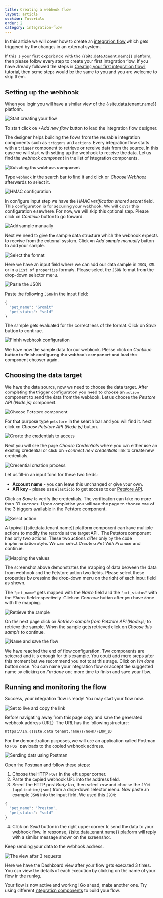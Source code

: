 ```yaml
---
title: Creating a webhook flow
layout: article
section: Tutorials
order: 2
category: integration-flow
---
```


In this article we will cover how to create an [integration flow](integration-flow) which gets triggered by the changes in an external system.

If this is your first experience with the {{site.data.tenant.name}} platform, then please follow every step to create your first integration flow. If you have already followed the steps in [Creating your first integration flow?](first-flow) tutorial, then some steps would be the same to you and you are welcome to skip them.

## Setting up the webhook

When you login you will have a similar view of the {{site.data.tenant.name}} platform.

![Start creating your flow](/assets/img/getting-started/webhook-flow/webhook-flow-01.png "Start creating your first flow")

To start click on *+Add new flow* button to load the integration flow designer.

The designer helps building the flows from the reusable integration components such as `triggers` and `actions`. Every integration flow starts with a `trigger` component to retrieve or receive data from the source. In this case we will start with setting up the webhook to receive the data. Let us find the *webhook component* in the list of integration components.

![Selecting the webhook component](/assets/img/getting-started/webhook-flow/webhook-flow-02.png "Selecting the webhook component")

Type `webhook` in the search bar to find it and click on *Choose Webhook* afterwards to select it.

![HMAC configuration](/assets/img/getting-started/webhook-flow/webhook-flow-03.png "HMAC configuration")

In configure input step we have the *HMAC verification shared secret* field. This configuration is for securing your webhook. We will cover this configuration elsewhere. For now, we will skip this optional step. Please click on *Continue* button to go forward.

![Add sample manually](/assets/img/getting-started/webhook-flow/webhook-flow-04.png "Add sample manually")

Next we need to give the sample data structure which the webhook expects to receive from the external system. Click on *Add sample manually* button to add your sample.

![Select the format](/assets/img/getting-started/webhook-flow/webhook-flow-05.png "Select the format")

Here we have an input field where we can add our data sample in `JSON`, `XML` or in a `List of properties` formats. Please select the `JSON` format from the drop-down selector menu.

![Paste the JSON](/assets/img/getting-started/webhook-flow/webhook-flow-06.png "Paste the JSON")

Paste the following `JSON` in the input field:

```js
{
  "pet_name": "Gromit",
  "pet_status": "sold"
}
```
The sample gets evaluated for the correctness of the format. Click on *Save* button to continue.

![Finish webhook configuration](/assets/img/getting-started/webhook-flow/webhook-flow-07.png "Finish webhook configuration")

We have now the sample data for our webhook. Please click on *Continue* button to finish configuring the webhook component and load the component chooser again.

## Choosing the data target

We have the data source, now we need to choose the data target. After completing the trigger configuration you need to choose an `action` component to send the data from the webhook. Let us choose the *Petstore API (Node.js)* component.

![Choose Petstore component](/assets/img/getting-started/webhook-flow/webhook-flow-08.png "Choose Petstore component")

For that purpose type `petstore` in the search bar and you will find it. Next click on *Choose Petstore API (Node.js)* button.

![Create the credentials to access](/assets/img/getting-started/webhook-flow/webhook-flow-09.png "Create the credentials to access")

Next you will see the page *Choose Credentials* where you can either use an existing credential or click on *+connect new credentials* link to create new credentials.

![Credential creation process](/assets/img/getting-started/webhook-flow/webhook-flow-10.png "Credential creation process")

Let us fill-in an input form for these two fields:
* **Account name** - you can leave this unchanged or give your own.
* **API key** - please use `elasticio` to get access to our [Petstore API](https://petstore.elastic.io/docs/).

Click on *Save* to verify the credentials. The verification can take no more than 30 seconds. Upon completion you will
see the page to choose one of the 3 triggers available in the Petstore component.

![Select action](/assets/img/getting-started/webhook-flow/webhook-flow-11.png "Select action")

A typical {{site.data.tenant.name}} platform component can have multiple actions to modify the records at the target API. 
The Petstore component has only two actions. These two actions differ only by the code implementation style. We can select *Create a Pet With Promise* and continue.

![Mapping the values](/assets/img/getting-started/webhook-flow/webhook-flow-12.png "Mapping the values")

The screenshot above demonstrates the mapping of data between the data from webhook and the Petstore action two fields. Please select these properties by pressing the drop-down menu on the right of each input field as shown.

The `"pet_name"` gets mapped with the *Name* field and the `"pet_status"` with the *Status* field respectively. Click on *Continue* button after you have done with the mapping.


![Retrieve the sample](/assets/img/getting-started/webhook-flow/webhook-flow-13.png "Retrieve the sample")

On the next page click on *Retrieve sample from Petstore API (Node.js)* to retrieve the sample. When the sample gets retrieved click on *Choose this sample* to continue.

![Name and save the flow](/assets/img/getting-started/webhook-flow/webhook-flow-14.png "Name and save the flow")

We have reached the end of flow configuration. Two components are selected and it is enough for this example. You could add more steps after this moment but we recommend you not to at this stage. Click on *I’m done* button once. You can name your integration flow or accept the suggested name by clicking on *I'm done* one more time to finish and save your flow.

## Running and monitoring the flow

Success, your integration flow is ready! You may start your flow now.

![Set to live and copy the link](/assets/img/getting-started/webhook-flow/webhook-flow-15.png "Set to live and copy the link")

Before navigating away from this page copy and save the generated webhook address (URL). The URL has the following structure:
```
https://in.{{site.data.tenant.name}}/hook/FLOW_ID
```

For the demonstration purposes, we will use an application called Postman to `POST` payloads to the copied webhook address.

![Sending data using Postman](/assets/img/getting-started/webhook-flow/webhook-flow-16.png "Sending data using Postman")

Open the Postman and follow these steps:

1. Choose the HTTP `POST` in the left upper corner.
2. Paste the copied webhook URL into the address field.
3. Select the HTTP post *Body* tab, then select *raw* and choose the `JSON (application/json)` from a drop-down selector menu. Now paste an example `JSON` into the input field. We used this `JSON`:
```js
{
  "pet_name": "Preston",
  "pet_status": "sold"
}
```
4. Click on *Send* button in the right upper corner to send the data to your webhook flow. In response, {{site.data.tenant.name}} platform will reply with a similar message shown on the screenshot.

Keep sending your data to the webhook address.

![The view after 3 requests](/assets/img/getting-started/webhook-flow/webhook-flow-17.png "The view after 3 requests")

Here we have the Dashboard view after your flow gets executed 3 times. You can view the details of each execution by clicking on the name of your flow in the runlog.

Your flow is now active and working! Go ahead, make another one. Try using different [integration components](integration-component) to build your flow.
